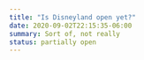 ```yaml
---
title: "Is Disneyland open yet?"
date: 2020-09-02T22:15:35-06:00
summary: Sort of, not really
status: partially open
---
```



